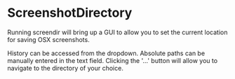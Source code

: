 # ScreenshotDirectory

Running screendir will bring up a GUI to allow you to set the current location for saving OSX screenshots.

History can be accessed from the dropdown.
Absolute paths can be manually entered in the text field.
Clicking the '...' button will allow you to navigate to the directory of your choice.